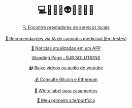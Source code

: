 <h1 align="center">💻👩🏾‍💻👽😎🧠🚫🔗</h1>

<div align="center">
  <p><a href="https://acheaqui.vercel.app/">🔍 Encontre prestadores de serviços locais</a></p>
  <p><a href="https://cannaai.vercel.app/">🌿 Recomendações via IA de cannabis medicinal (Em testes)</a></p>
  <p><a href="https://newsup-8k7p.onrender.com/">📰 Notícias atualizadas em um APP</a></p>
  <p><a href="https://rjrsolucoes.vercel.app/">🌐landing Page - RJR SOLUTIONS</a></p>
  <p><a href="https://baixeaqui.vercel.app/">📹 Baixe videos ou áudio do youtube</a></p>
  <p><a href="https://uai-crypto.web.app/">💰 Consulte Bitcoin e Ethereum</a></p>
  <p><a href="https://casamentoflavianekenedy.netlify.app/">💍 White label para casamentos</a></p>
  <p><a href="https://rodrigolopes.netlify.app/">📁 Meu primeiro site/portfólio</a></p>
</div>

<!-- <div align="center">
  <img src="assets/chart.png" alt="Distribuição das Linguagens nos Repositórios GitHub" width="600">
</div> -->
